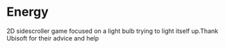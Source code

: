 # Energy
2D sidescroller game focused on a light bulb trying to light itself up.Thank Ubisoft for their advice and help
